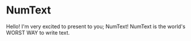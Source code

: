 # NumText
Hello! I'm very excited to present to you; NumText! NumText is the world's WORST  WAY to write text.
